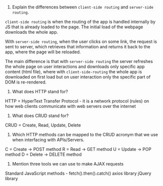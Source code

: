1.  Explain the differences between `client-side routing` and `server-side routing`.

`client-side routing` is when the routing of the app is handled internally by JS that is already loaded to the page.
The initial load of the webpage downloads the whole app.

With `server-side routing`, when the user clicks on some link, the request is sent to server, which retrieves that information
and returns it back to the app, where the page will be reloaded.

The main difference is that with `server-side routing` the server refreshes the whole page on user interactions and downloads only specific
app content (html file), where with `client-side-routing` the whole app is downloaded on first load but on user interaction only the specific part of DOM is re-rendered.

1.  What does HTTP stand for?

HTTP = HyperText Transfer Protocol - it is a network protocol (rules) on how web clients communicate with web servers over the internet

1.  What does CRUD stand for?

CRUD = Create, Read, Update, Delete

1.  Which HTTP methods can be mapped to the CRUD acronym that we use when interfacing with APIs/Servers.

C = Create -> POST method
R = Read -> GET method
U = Update -> POP method
D = Delete -> DELETE method

1.  Mention three tools we can use to make AJAX requests

Standard JavaScript methods - fetch().then().catch()
axios library
jQuery library